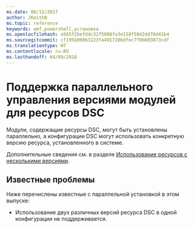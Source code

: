 ```yaml
---
ms.date: 06/12/2017
author: JKeithB
ms.topic: reference
keywords: wmf,powershell,установка
ms.openlocfilehash: a565f2befddc32f5088fa3e158f58d2dd78d41b4
ms.sourcegitcommit: cf195b090b3223fa4917206dfec7f0b603873cdf
ms.translationtype: HT
ms.contentlocale: ru-RU
ms.lasthandoff: 04/09/2018
---
```

# <a name="side-by-side-module-versioning-support-for-dsc-resources"></a>Поддержка параллельного управления версиями модулей для ресурсов DSC

Модули, содержащие ресурсы DSC, могут быть установлены параллельно, а конфигурации DSC могут использовать конкретную версию ресурса, установленного в системе.

Дополнительные сведения см. в разделе [Использование ресурсов с несколькими версиями](https://msdn.microsoft.com/powershell/dsc/sxsresource).

## <a name="known-issues"></a>Известные проблемы

Ниже перечислены известные с параллельной установкой в этом выпуске:

-   Использование двух различных версий ресурса DSC в одной конфигурации не поддерживается.